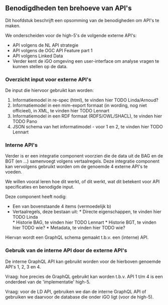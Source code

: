 ## Benodigdheden ten brehoeve van API's

Dit hoofdstuk beschrijft een opsomming van de benodigheden om API's te maken. 

We onderscheiden voor de high-5's de volgende externe API's: 

* API volgens de NL API strategie
* API volgens de OGC API Feature part 1
* API volgens Linked Data
* Verder kent de iGO omgeving een user-interface om analyse vragen te kunnen stellen op de data. 

### Overzicht input voor externe API's 

De input die hiervoor gebruikt kan worden: 

1. Informatiemodel in re-spec (html), te vinden hier TODO Linda/Arnoud? 
2. Informatiemodel in een mim-export formaat (in wording, nog niet officieel), in XML, te vinden hier TODO Lennart 
3. Informatiemodel in een RDF formaat (RDFS/OWL/SHACL), te vinden hier TODO Pano 
4. JSON schema van het informatimodel - voor 1 en 2, te vinden hier TODO Lennart 

### Interne API's 

Verder is er een integratie component voorzien die de data uit de BAG en de BGT (en ...) samenvoegt volgens vertaalregels. 
Deze integratie component kan vervolgens gebruikt worden om de genoemde 4 externe API's te voeden. 

We willen vooral leren hoe dit werkt, of dit werkt, wat dit betekent voor API specificaties en benodigde input.

Deze component heeft nodig: 

* Een van bovenstaande 4 items (vermoedelijk b)
* Vertaalregels, deze bestaan uit: 
         * Directe eigenschappen, te vinden hier TODO Linda  
         * Historie BAG, te vinden hier TODO Lennart
         * Historie BGT, te vinden hier TODO wie?
         * Metadata, te vinden hier TODO wie? 

Hiervan wordt een GraphQL schema gemaakt t.b.v. een (interne) API.

### Gebruik van de interne API door de externe API's 

De interne GraphQL API kan gebruikt worden voor de hierboven genoemde API's 1, 2, 3 en 4. 

Vraag: hoe precies de GraphQL gebruikt kan worden t.b.v. API 1 t/m 4 is een onderdeel van de 'implementatie' high-5.  

Vraag: voor de LD API, gebruiken we dan de interne GraphQL API of gebruiken we daarvoor de database die onder iGO ligt (voor de high-5). 
